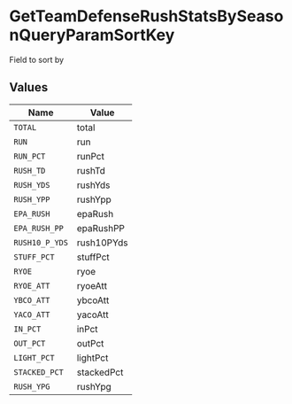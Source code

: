 # GetTeamDefenseRushStatsBySeasonQueryParamSortKey

Field to sort by


## Values

| Name           | Value          |
| -------------- | -------------- |
| `TOTAL`        | total          |
| `RUN`          | run            |
| `RUN_PCT`      | runPct         |
| `RUSH_TD`      | rushTd         |
| `RUSH_YDS`     | rushYds        |
| `RUSH_YPP`     | rushYpp        |
| `EPA_RUSH`     | epaRush        |
| `EPA_RUSH_PP`  | epaRushPP      |
| `RUSH10_P_YDS` | rush10PYds     |
| `STUFF_PCT`    | stuffPct       |
| `RYOE`         | ryoe           |
| `RYOE_ATT`     | ryoeAtt        |
| `YBCO_ATT`     | ybcoAtt        |
| `YACO_ATT`     | yacoAtt        |
| `IN_PCT`       | inPct          |
| `OUT_PCT`      | outPct         |
| `LIGHT_PCT`    | lightPct       |
| `STACKED_PCT`  | stackedPct     |
| `RUSH_YPG`     | rushYpg        |
